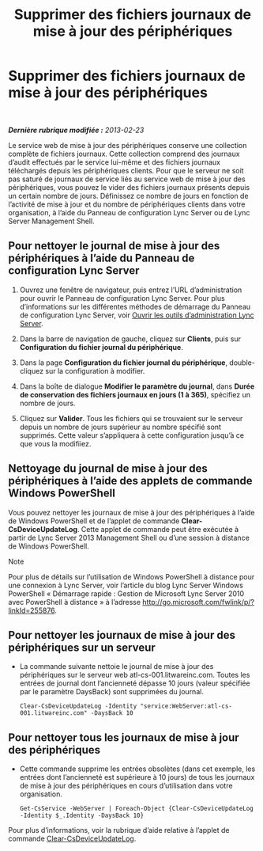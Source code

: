 ﻿---
title: Supprimer des fichiers journaux de mise à jour des périphériques
TOCTitle: Supprimer des fichiers journaux de mise à jour des périphériques
ms:assetid: 58d4097f-5bbf-4824-a04d-2a6555cd93c3
ms:mtpsurl: https://technet.microsoft.com/fr-fr/library/JJ994039(v=OCS.15)
ms:contentKeyID: 53095425
ms.date: 05/20/2016
mtps_version: v=OCS.15
ms.translationtype: HT
---

# Supprimer des fichiers journaux de mise à jour des périphériques

 

_**Dernière rubrique modifiée :** 2013-02-23_

Le service web de mise à jour des périphériques conserve une collection complète de fichiers journaux. Cette collection comprend des journaux d’audit effectués par le service lui-même et des fichiers journaux téléchargés depuis les périphériques clients. Pour que le serveur ne soit pas saturé de journaux de service liés au service web de mise à jour des périphériques, vous pouvez le vider des fichiers journaux présents depuis un certain nombre de jours. Définissez ce nombre de jours en fonction de l’activité de mise à jour et du nombre de périphériques clients dans votre organisation, à l’aide du Panneau de configuration Lync Server ou de Lync Server Management Shell.

## Pour nettoyer le journal de mise à jour des périphériques à l’aide du Panneau de configuration Lync Server

1.  Ouvrez une fenêtre de navigateur, puis entrez l’URL d’administration pour ouvrir le Panneau de configuration Lync Server. Pour plus d’informations sur les différentes méthodes de démarrage du Panneau de configuration Lync Server, voir [Ouvrir les outils d’administration Lync Server](lync-server-2013-open-lync-server-administrative-tools.md).

2.  Dans la barre de navigation de gauche, cliquez sur **Clients**, puis sur **Configuration du fichier journal du périphérique**.

3.  Dans la page **Configuration du fichier journal du périphérique**, double-cliquez sur la configuration à modifier.

4.  Dans la boîte de dialogue **Modifier le paramètre du journal**, dans **Durée de conservation des fichiers journaux en jours (1 à 365)**, spécifiez un nombre de jours.

5.  Cliquez sur **Valider**. Tous les fichiers qui se trouvaient sur le serveur depuis un nombre de jours supérieur au nombre spécifié sont supprimés. Cette valeur s’appliquera à cette configuration jusqu’à ce que vous la modifiiez.

## Nettoyage du journal de mise à jour des périphériques à l’aide des applets de commande Windows PowerShell

Vous pouvez nettoyer les journaux de mise à jour des périphériques à l’aide de Windows PowerShell et de l’applet de commande **Clear-CsDeviceUpdateLog**. Cette applet de commande peut être exécutée à partir de Lync Server 2013 Management Shell ou d’une session à distance de Windows PowerShell.

> [!note]  
> Pour plus de détails sur l’utilisation de Windows PowerShell à distance pour une connexion à Lync Server, voir l’article du blog Lync Server Windows PowerShell « Démarrage rapide : Gestion de Microsoft Lync Server 2010 avec PowerShell à distance » à l’adresse <a href="http://go.microsoft.com/fwlink/p/?linkid=255876">http://go.microsoft.com/fwlink/p/?linkId=255876</a>.

## Pour nettoyer les journaux de mise à jour des périphériques sur un serveur

  - La commande suivante nettoie le journal de mise à jour des périphériques sur le serveur web atl-cs-001.litwareinc.com. Toutes les entrées de journal dont l’ancienneté dépasse 10 jours (valeur spécifiée par le paramètre DaysBack) sont supprimées du journal.
    
        Clear-CsDeviceUpdateLog -Identity "service:WebServer:atl-cs-001.litwareinc.com" -DaysBack 10

## Pour nettoyer tous les journaux de mise à jour des périphériques

  - Cette commande supprime les entrées obsolètes (dans cet exemple, les entrées dont l’ancienneté est supérieure à 10 jours) de tous les journaux de mise à jour des périphériques en cours d’utilisation dans votre organisation.
    
        Get-CsService -WebServer | Foreach-Object {Clear-CsDeviceUpdateLog -Identity $_.Identity -DaysBack 10}

Pour plus d’informations, voir la rubrique d’aide relative à l’applet de commande [Clear-CsDeviceUpdateLog](https://docs.microsoft.com/en-us/powershell/module/skype/Clear-CsDeviceUpdateLog).

